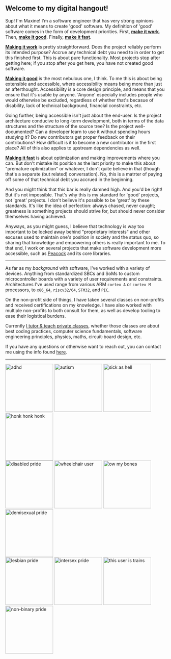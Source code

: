## Welcome to my digital hangout!

Sup! I'm Maxine! I'm a software engineer that has very strong opinions about what it means to create
'good' software. My definition of 'good' software comes in the form of development priorities. First,
**<ins>make it work</ins>**. Then, **<ins>make it good</ins>**. Finally, **<ins>make it fast</ins>**.

**<ins>Making it work</ins>** is pretty straightforward. Does the project reliably perform its intended purpose?
Accrue any technical debt you need to in order to get this finished first. This is about pure functionality.
Most projects stop after getting here; if you stop after you get here, you have not created good software.

**<ins>Making it good</ins>** is the most nebulous one, I think. To me this is about being extensible and accessible,
where accessibility means being more than just an afterthought. Accessibility is a core design principle,
and means that you ensure that it's usable by anyone. 'Anyone' especially includes people who would otherwise
be excluded, regardless of whether that's becasue of disability, lack of technical background, financial
constraints, etc.

Going further, being accessible isn't just about the end-user. Is the project architecture conducive to
long-term development, both in terms of the data structures and the structure of the source tree? Is the
project well-documented? Can a developer learn to use it without spending hours studying it? Do new
contributors get proper feedback on their contributions? How difficult is it to become a new contributor
in the first place? All of this also applies to upstream dependencies as well. 

**<ins>Making it fast</ins>** is about optimization and making improvements where you can. But don't mistake its
position as the last priority to make this about "premature optimization" or whatever, I don't quite
believe in that (though that's a separate (but related) conversation). No, this is a matrter of paying
off some of that technical debt you accrued in the beginning.

And you might think that this bar is really damned high. And you'd be right! But it's not impossible. That's
why this is my standard for 'good' projects, not 'great' projects. I don't believe it's possible to be 'great'
by these standards. It's like the idea of perfection: always chased, never caught; greatness is something
projects should strive for, but should never consider themselves having achieved.

Anyways, as you might guess, I believe that technology is way too important to be locked away behind
"proprietary interests" and other excuses used to maintain one's position in society and the status quo, so
sharing that knowledge and empowering others is really important to me. To that end, I work on several projects
that make software development more accessible, such as [Peacock](/portfolio#peacock) and its core libraries.

<hr />

As far as my *background* with software, I've worked with a variety of devices. Anything from standardized SBCs
and SoMs to custom microcontroller boards with a variety of user requirements and constraints. Architectures
I've used range from various ARM `cortex A` or `cortex M` processors, to `x86_64`, `riscv32/64`, `STM32`, and
`PIC`.

On the non-profit side of things, I have taken several classes on non-profits and received certifications on my
knowledge. I have also worked with multiple non-profits to both consult for them, as well as develop tooling to
ease their logistical burdens.

Currently [I tutor & teach private classes](/lessons), whether those classes are about best coding practices,
computer science fundamentals, software engineering principles, physics, maths, circuit-board design, etc.

If you have any questions or otherwise want to reach out, you can contact me using the info found
[here](/contact).

<hr />

<img style="width: 150px;" src="https://blinkies.cafe/b/display/0264-adhd.gif" alt="adhd" />
<img style="width: 150px;" src="https://blinkies.cafe/b/display/0113-autism.gif" alt="autism" />
<img style="width: 150px;" src="https://blinkies.cafe/b/display/0269-sickashell.gif" alt="sick as hell" />
<img style="width: 150px;" src="https://blinkies.cafe/b/display/0050-capricorn.gif" alt="honk honk honk" />
<br />
<img style="width: 150px;" src="https://blinkies.cafe/b/display/0272-disabledpride.gif" alt="disabled pride" />
<img style="width: 150px;" src="https://blinkies.cafe/b/display/0265-wheelchair.gif" alt="wheelchair user" />
<img style="width: 150px;" src="https://blinkies.cafe/b/display/0270-owmybones.gif" alt="ow my bones" />
<img style="width: 150px;" src="https://blinkies.cafe/b/display/0087-demisexual.gif" alt="demisexual pride" />
<br />
<img style="width: 150px;" src="https://blinkies.cafe/b/display/0072-lesbian.gif" alt="lesbian pride" />
<img style="width: 150px;" src="https://blinkies.cafe/b/display/0078-intersex.gif" alt="intersex pride" />
<img style="width: 150px;" src="https://blinkies.cafe/b/display/0023-trans-pride.gif" alt="this user is trains" />
<img style="width: 150px;" src="https://blinkies.cafe/b/display/0079-nonbinary.gif" alt="non-binary pride" />
<br />
